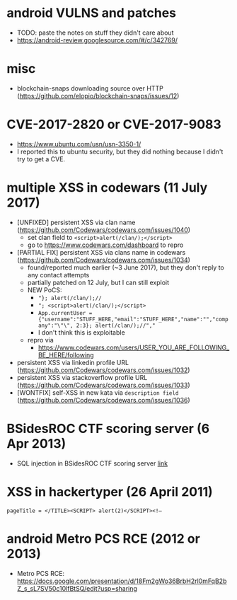# android VULNS and patches
* TODO: paste the notes on stuff they didn't care about
* https://android-review.googlesource.com/#/c/342769/

# misc
* blockchain-snaps downloading source over HTTP (https://github.com/elopio/blockchain-snaps/issues/12)

# CVE-2017-2820 or CVE-2017-9083
* https://www.ubuntu.com/usn/usn-3350-1/
* I reported this to ubuntu security, but they did nothing because I didn't try to get a CVE.

# multiple XSS in codewars (11 July 2017)
* [UNFIXED] persistent XSS via clan name (https://github.com/Codewars/codewars.com/issues/1040)
  * set clan field to `<script>alert(/clan/);</script>`
  * go to https://www.codewars.com/dashboard to repro
* [PARTIAL FIX] persistent XSS via clans name in codewars (https://github.com/Codewars/codewars.com/issues/1034)
  * found/reported much earlier (~3 June 2017), but they don't reply to any contact attempts
  * partially patched on 12 July, but I can still exploit
  * NEW PoCS:
    * `"}; alert(/clan/);//`
    * `"; <script>alert(/clan/);</script>`
    * `App.currentUser = {"username":"STUFF_HERE,"email":"STUFF_HERE","name":"","company":"\"\", 2:3}; alert(/clan/);//","`
     * I don't think this is exploitable
   * repro via
     * https://www.codewars.com/users/USER_YOU_ARE_FOLLOWING_BE_HERE/following
* persistent XSS via linkedin profile URL (https://github.com/Codewars/codewars.com/issues/1032)
* persistent XSS via stackoverflow profile URL (https://github.com/Codewars/codewars.com/issues/1033)
* [WONTFIX] self-XSS in new kata via `description field` (https://github.com/Codewars/codewars.com/issues/1036)

# BSidesROC CTF scoring server (6 Apr 2013) 
* SQL injection in BSidesROC CTF scoring server [link](https://twitter.com/BSidesROC/status/320574435180552195) 

# XSS in hackertyper (26 April 2011)
```
pageTitle = </TITLE><SCRIPT> alert(2)</SCRIPT><!–
```

# android Metro PCS RCE (2012 or 2013)
* Metro PCS RCE: https://docs.google.com/presentation/d/18Fm2gWo36BrbH2rl0mFqB2bZ_s_sL7SV50c10lfBtSQ/edit?usp=sharing
